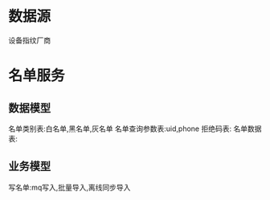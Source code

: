 # 数据源
设备指纹厂商

# 名单服务
## 数据模型
名单类别表:白名单,黑名单,灰名单
名单查询参数表:uid,phone
拒绝码表:
名单数据表:

## 业务模型
写名单:mq写入,批量导入,离线同步导入


